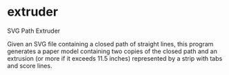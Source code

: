 # extruder
 SVG Path Extruder

Given an SVG file containing a closed path of straight lines, this program generates a paper model containing two copies of the closed path and an extrusion (or more if it exceeds 11.5 inches) represented by a strip with tabs and score lines.
